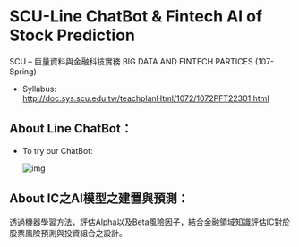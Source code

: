 # SCU-Line ChatBot & Fintech AI of Stock Prediction
SCU – 巨量資料與金融科技實務 BIG DATA AND FINTECH PARTICES (107-Spring)

* Syllabus: 
http://doc.sys.scu.edu.tw/teachplanHtml/1072/1072PFT22301.html

## About Line ChatBot：
* To try our ChatBot:
  
  ![img](https://github.com/chinghsuan/SCU-Line-ChatBot-Fintech-AI-of-Stock-Prediction/blob/main/QRcode%20of%20Line%20ChatBot.png)

## About IC之AI模型之建置與預測：
透過機器學習方法，評估Alpha以及Beta風險因子，結合金融領域知識評估IC對於股票風險預測與投資組合之設計。
